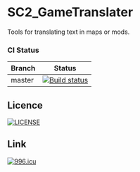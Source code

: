 # SC2_GameTranslater
Tools for translating text in maps or mods.

### CI Status
| Branch | Status |
| ------ | ------- |
| master | [![Build status](https://ci.appveyor.com/api/projects/status/pra1v3b65rifuwol/branch/master?svg=true)](https://ci.appveyor.com/project/Whimsyduke/sc2-gametranslater/branch/master) |

## Licence
[![LICENSE](https://img.shields.io/badge/license-NPL%20(The%20996%20Prohibited%20License)-blue.svg)](https://github.com/996icu/996.ICU/blob/master/LICENSE)

## Link
[![996.icu](https://img.shields.io/badge/link-996.icu-red.svg)](https://996.icu)